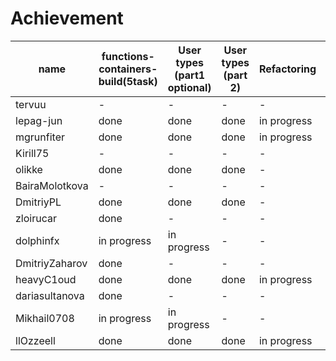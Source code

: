 # Achievement
| name | functions-containers-build(5task) | User types (part1 optional) | User types (part 2) | Refactoring| Overload |
| ------ | ------ | ------ | ------ | ------ | ------ |
| tervuu | - | - | - | - | - |
| lepag-jun | done | done | done | in progress | done |
| mgrunfiter | done | done | done | in progress | done |
| Kirill75 |- | - | - | - | - |
| olikke  | done | done | done | - | done |
| BairaMolotkova |- | - | - | - | - |
| DmitriyPL | done | done | done | - | - |
| zloirucar | done | - | - | - |- |
| dolphinfx | in progress | in progress | - | - |- |
| DmitriyZaharov | done | - | - | - |- |
| heavyC1oud | done | done | done | in progress |- |
| dariasultanova | done | - | - | - |- |
| Mikhail0708| in progress | in progress | - | - |- |
| llOzzeell | done | done | done | in progress | done |
